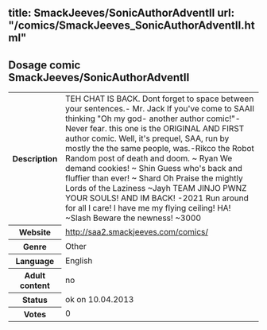 title: SmackJeeves/SonicAuthorAdventII
url: "/comics/SmackJeeves_SonicAuthorAdventII.html"
---
Dosage comic SmackJeeves/SonicAuthorAdventII
-----------------------------------------

<table class="comicinfo">
<tr>
<th>Description</th><td>TEH CHAT IS BACK. Dont forget to space between your sentences.- Mr. Jack If you've come to SAAII thinking &quot;Oh my god- another author comic!&quot;- Never fear. this one is the ORIGINAL AND FIRST author comic. Well, it's prequel, SAA, run by mostly the the same people, was.-Rikco the Robot Random post of death and doom. ~ Ryan We demand cookies! ~ Shin Guess who's back and fluffier than ever! ~ Shard Oh Praise the mightly Lords of the Laziness ~Jayh TEAM JINJO PWNZ YOUR SOULS! AND IM BACK! -2021 Run around for all I care! I have me my flying ceiling! HA! ~Slash Beware the newness! ~3000</td>
</tr>
<tr>
<th>Website</th><td><a href="http://saa2.smackjeeves.com/comics/">http://saa2.smackjeeves.com/comics/</a></td>
</tr>
<tr>
<th>Genre</th><td>Other</td>
</tr>
<tr>
<th>Language</th><td>English</td>
</tr>
<tr>
<th>Adult content</th><td>no</td>
</tr>
<tr>
<th>Status</th><td>ok on 10.04.2013</td>
</tr>
<tr>
<th>Votes</th><td>0</div></td>
</tr>
</table>
